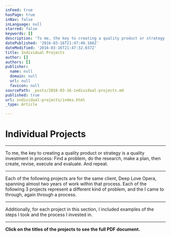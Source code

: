 ```yaml
---
inFeed: true
hasPage: true
inNav: false
inLanguage: null
starred: false
keywords: []
description: 'To me, the key to creating a quality product or strategy is a quality investment in process: Find a problem, do the research, make a plan, then create, revise, execute and evaluate. And repeat.'
datePublished: '2016-03-16T21:47:40.166Z'
dateModified: '2016-03-16T21:47:32.037Z'
title: Individual Projects
author: []
authors: []
publisher:
  name: null
  domain: null
  url: null
  favicon: null
sourcePath: _posts/2016-03-16-individual-projects.md
published: true
url: individual-projects/index.html
_type: Article

---
```

# Individual Projects

****

To me, the key to creating a quality product or strategy is a quality investment in process: Find a problem, do the research, make a plan, then create, revise, execute and evaluate. And repeat.

****

Each of the following projects are for the same client, Deep Love Opera, spanning almost two years of work within that process. Each of the following 3 projects represent a different kind of problem, and the I came to through, again through a process. 

****

Additionally, for each project in this section, I included examples of the steps I took and the process I invested in.

****

**Click on the titles of the projects to see the full PDF document.**